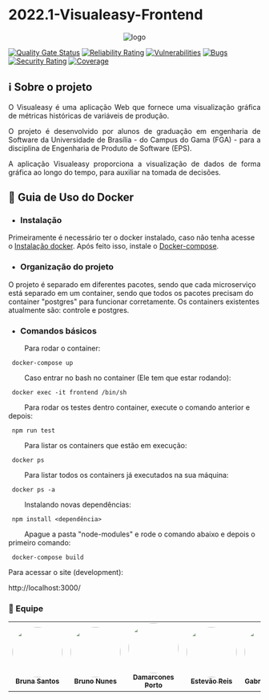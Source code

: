 # 2022.1-Visualeasy-Frontend


<p align="center">
  <img src="https://i.imgur.com/imVZeBV.jpeg" alt="logo" />
</p>

[![Quality Gate Status](https://sonarcloud.io/api/project_badges/measure?project=fga-eps-mds_2022-1-Visualeasy-Core&metric=alert_status)](https://sonarcloud.io/summary/new_code?id=fga-eps-mds_2022-1-Visualeasy)
[![Reliability Rating](https://sonarcloud.io/api/project_badges/measure?project=fga-eps-mds_2022-1-Visualeasy-Core&metric=reliability_rating)](https://sonarcloud.io/summary/new_code?id=fga-eps-mds_2022-1-Visualeasy)
[![Vulnerabilities](https://sonarcloud.io/api/project_badges/measure?project=fga-eps-mds_2022-1-Visualeasy-Core&metric=vulnerabilities)](https://sonarcloud.io/summary/new_code?id=fga-eps-mds_2022-1-Visualeasy)
[![Bugs](https://sonarcloud.io/api/project_badges/measure?project=fga-eps-mds_2022-1-Visualeasy-Core&metric=bugs)](https://sonarcloud.io/summary/new_code?id=fga-eps-mds_2022-1-Visualeasy)
[![Security Rating](https://sonarcloud.io/api/project_badges/measure?project=fga-eps-mds_2022-1-Visualeasy-Core&metric=security_rating)](https://sonarcloud.io/summary/new_code?id=fga-eps-mds_2022-1-Visualeasy)
[![Coverage](https://sonarcloud.io/api/project_badges/measure?project=fga-eps-mds_2022-1-Visualeasy-Core&metric=coverage)](https://sonarcloud.io/summary/new_code?id=fga-eps-mds_2022-1-Visualeasy)



## ℹ️ Sobre o projeto
<p align="justify">O Visualeasy é uma aplicação Web que fornece uma visualização gráfica de métricas históricas de variáveis de produção.</p>
<p align="justify">O projeto é desenvolvido por alunos de graduação em engenharia de Software da Universidade de Brasília - do Campus do Gama (FGA) - para a disciplina de Engenharia de Produto de Software (EPS).</p>
<p align="justify">A aplicação Visualeasy proporciona a visualização de dados de forma gráfica ao longo do tempo, para auxiliar na tomada de decisões.</p>

## 🐳 Guia de Uso do Docker

* ### Instalação
Primeiramente é necessário ter o docker instalado, caso não tenha acesse o [Instalação docker](https://docs.docker.com/engine/installation/linux/docker-ce/). Após feito isso, instale o [Docker-compose](https://docs.docker.com/compose/install/).

* ### Organização do projeto
O projeto é separado em diferentes pacotes, sendo que cada microserviço está separado em um container, sendo que todos os pacotes precisam do container "postgres" para funcionar corretamente. Os containers existentes atualmente são: controle e postgres.

* ### Comandos básicos 

 &emsp;&emsp; Para rodar o container:

 ```terminal
  docker-compose up 
 ```

&emsp;&emsp; Caso entrar no bash no container (Ele tem que estar rodando):

 ```terminal
  docker exec -it frontend /bin/sh
 ```
 &emsp;&emsp; Para rodar os testes dentro container, execute o comando anterior e depois:

 ```terminal
  npm run test
 ```
 
 &emsp;&emsp; Para listar os containers que estão em execução:
 
 ```terminal
  docker ps
 ```
 &emsp;&emsp; Para listar todos os containers já executados na sua máquina:
 
 ```terminal
  docker ps -a
 ```

 &emsp;&emsp; Instalando novas dependências:
 
 ```terminal
  npm install <dependência>
 ```
 &emsp;&emsp; Apague a pasta "node-modules" e rode o comando abaixo e depois o primeiro comando:
 
 ```terminal
  docker-compose build
 ```


 Para acessar o site (development):
 
http://localhost:3000/



### 👤 Equipe

<table>
    <tr>
        <td align="center"><a href="https://github.com/brunaalmeidasantos"><img style="border-radius: 50%;" src="https://avatars.githubusercontent.com/brunaalmeidasantos" width="100px;" alt=""/><br /><sub><b>Bruna Santos</b></sub></a><br /><a href="https://github.com/brunaalmeidasantos"></a></td>
        <td align="center"><a href="https://github.com/brunocmo"><img style="border-radius: 50%;" src="https://avatars.githubusercontent.com/brunocmo" width="100px;" alt=""/><br /><sub><b>Bruno Nunes</b></sub></a><br /><a href="https://github.com/brunocmo"></a></td>
        <td align="center"><a href="https://github.com/damarcones"><img style="border-radius: 50%;" src="https://avatars.githubusercontent.com/damarcones" width="100px;" alt=""/><br /><sub><b>Damarcones Porto</b></sub></a><br /><a href="https://github.com/damarcones"></a></td>
        <td align="center"><a href="https://github.com/estevaoreis25"><img style="border-radius: 50%;" src="https://avatars.githubusercontent.com/estevaoreis25" width="100px;" alt=""/><br /><sub><b>Estevão Reis</b></sub></a><br /><a href="https://github.com/estevaoreis25"></a></td>
        <td align="center"><a href="https://github.com/Gabriel-Azevedo-Batalha"><img style="border-radius: 50%;" src="https://avatars.githubusercontent.com/Gabriel-Azevedo-Batalha" width="100px;" alt=""/><br /><sub><b>Gabriel Batalha</b></sub></a><br /><a href="https://github.com/Gabriel-Azevedo-Batalha"></a></td>
        <td align="center"><a href="https://github.com/gustavoduartemoreira"><img style="border-radius: 50%;" src="https://avatars.githubusercontent.com/gustavoduartemoreira" width="100px;" alt=""/><br /><sub><b>Gustavo Duarte</b></sub></a><br /><a href="https://github.com/gustavoduartemoreira"></a></td>
        <td align="center"><a href="https://github.com/itallogravina"><img style="border-radius: 50%;" src="https://avatars.githubusercontent.com/itallogravina" width="100px;" alt=""/><br /><sub><b>Itallo Gravina</b></sub></a><br /><a href="https://github.com/itallogravina"></a></td> 
        <td align="center"><a href="https://github.com/Joao-Pedro-Moura"><img style="border-radius: 50%;" src="https://avatars.githubusercontent.com/Joao-Pedro-Moura" width="100px;" alt=""/><br /><sub><b>João Moura</b></sub></a><br /><a href="https://github.com/Joao-Pedro-Moura"></a></td> 
        <td align="center"><a href="https://github.com/lbrunofidelis"><img style="border-radius: 50%;" src="https://avatars.githubusercontent.com/lbrunofidelis" width="100px;" alt=""/><br /><sub><b>Luis Fidelis</b></sub></a><br /><a href="https://github.com/lbrunofidelis"></a></td> 
        <td align="center"><a href="https://github.com/marcos-mv"><img style="border-radius: 50%;" src="https://avatars.githubusercontent.com/marcos-mv" width="100px;" alt=""/><br /><sub><b>Marcos Vinícius</b></sub></a><br /><a href="https://github.com/marcos-mv"></a></td> 
    </tr>
</table>
